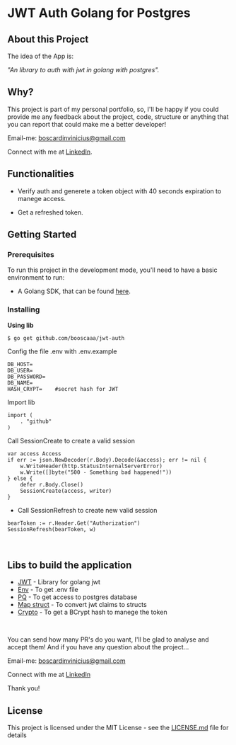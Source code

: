 # JWT Auth Golang for Postgres


## About this Project

The idea of the App is:

_"An library to auth with jwt in golang with postgres"._


## Why?

This project is part of my personal portfolio, so, I'll be happy if you could provide me any feedback about the project, code, structure or anything that you can report that could make me a better developer!

Email-me: boscardinvinicius@gmail.com

Connect with me at [LinkedIn](https://www.linkedin.com/in/booscaaa/).



## Functionalities

- Verify auth and generete a token object with 40 seconds expiration  to manege access.

- Get a refreshed token.



## Getting Started

### Prerequisites

To run this project in the development mode, you'll need to have a basic environment to run: 
- A Golang SDK, that can be found [here](https://golang.org/dl/).


### Installing


**Using lib**

```bash
$ go get github.com/booscaaa/jwt-auth
```

Config the file .env with .env.example

```env
DB_HOST=
DB_USER=
DB_PASSWORD=
DB_NAME=
HASH_CRYPT=    #secret hash for JWT
```
Import lib

```golang
import (
    . "github"
)
```

Call SessionCreate to create a valid session
```golang
var access Access
if err := json.NewDecoder(r.Body).Decode(&access); err != nil {
    w.WriteHeader(http.StatusInternalServerError)
    w.Write([]byte("500 - Something bad happened!"))
} else {
    defer r.Body.Close()
    SessionCreate(access, writer)
}
```


- Call SessionRefresh to create new valid session
```golang
bearToken := r.Header.Get("Authorization")
SessionRefresh(bearToken, w)
```

<br>

## Libs to build the application

- [JWT](github.com/dgrijalva/jwt-go) - Library for golang jwt
- [Env](github.com/joho/godotenv) - To get .env file
- [PQ](github.com/lib/pq) - To get access to postgres database
- [Map struct](github.com/mitchellh/mapstructure) - To convert jwt claims to structs
- [Crypto](golang.org/x/crypto) - To get a BCrypt hash to manege the token

<br>

You can send how many PR's do you want, I'll be glad to analyse and accept them! And if you have any question about the project...

Email-me: boscardinvinicius@gmail.com

Connect with me at [LinkedIn](https://www.linkedin.com/in/booscaaa/)

Thank you!

## License

This project is licensed under the MIT License - see the [LICENSE.md](https://github.com/booscaaa/jwt-auth/blob/master/LICENSE) file for details